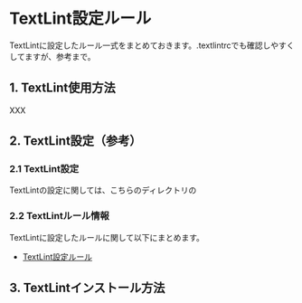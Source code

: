 # TextLint設定ルール

TextLintに設定したルール一式をまとめておきます。.textlintrcでも確認しやすくしてますが、参考まで。

## 1. TextLint使用方法

XXX

## 2. TextLint設定（参考）

### 2.1 TextLint設定

TextLintの設定に関しては、こちらのディレクトリの

### 2.2 TextLintルール情報

TextLintに設定したルールに関して以下にまとめます。

- [TextLint設定ルール](./textlint/textlint_rule.md)

## 3. TextLintインストール方法


